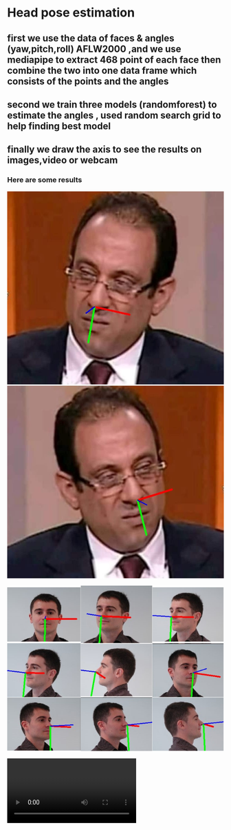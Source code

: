 # Head pose estimation

## first we use the data of faces & angles (yaw,pitch,roll) AFLW2000 ,and we use mediapipe to extract 468 point of each face then combine the two into one data frame which  consists of the points and the angles

## second we train three models (randomforest) to estimate the angles , used random search grid to help finding best model

## finally we draw the axis to see the results on images,video or webcam

### Here are some results

![](./out1.jpg)  ![](./out2.jpg) 

![](./result.png)

![video](./outpy.mp4)



